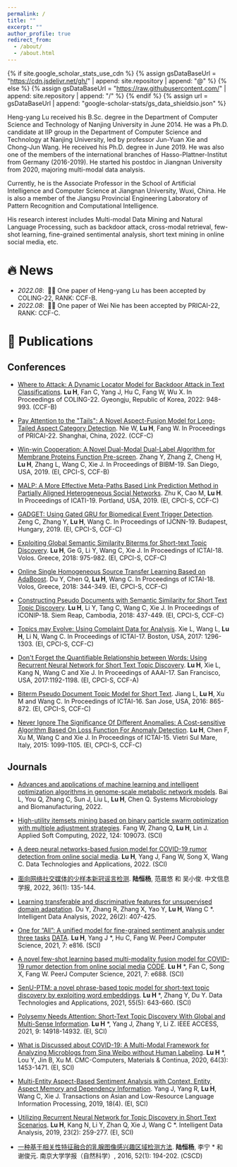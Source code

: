 ```yaml
---
permalink: /
title: ""
excerpt: ""
author_profile: true
redirect_from: 
  - /about/
  - /about.html
---
```


{% if site.google_scholar_stats_use_cdn %}
{% assign gsDataBaseUrl = "https://cdn.jsdelivr.net/gh/" | append: site.repository | append: "@" %}
{% else %}
{% assign gsDataBaseUrl = "https://raw.githubusercontent.com/" | append: site.repository | append: "/" %}
{% endif %}
{% assign url = gsDataBaseUrl | append: "google-scholar-stats/gs_data_shieldsio.json" %}

Heng-yang Lu received his B.Sc. degree in the Department of Computer Science and Technology of Nanjing University in June 2014. He was a Ph.D. candidate at IIP group in the Department of Computer Science and Technology at Nanjing University, led by professor Jun-Yuan Xie and Chong-Jun Wang. He received his Ph.D. degree in June 2019. He was also one of the members of the international branches of Hasso-Plattner-Institut from Germany (2016-2019). He started his postdoc in Jiangnan University from 2020, majoring multi-modal data analysis.

Currently, he is the Associate Professor in the School of Artificial Intelligence and Computer Science at Jiangnan University, Wuxi, China. He is also a member of the Jiangsu Provincial Engineering Laboratory of Pattern Recognition and Computational Intelligence.

His research interest includes Multi-modal Data Mining and Natural Language Processing, such as backdoor attack, cross-modal retrieval, few-shot learning, fine-grained sentimental analysis, short text mining in online social media, etc.

# 🔥 News
- *2022.08*: &nbsp;🎉🎉 One paper of Heng-yang Lu has been accepted by COLING-22, RANK: CCF-B. 
- *2022.08*: &nbsp;🎉🎉 One paper of Wei Nie has been accepted by PRICAI-22, RANK: CCF-C. 


# 📝 Publications 
## Conferences
- [Where to Attack: A Dynamic Locator Model for Backdoor Attack in Text Classifications](https://aclanthology.org/2022.coling-1.82/).
**Lu H**, Fan C, Yang J, Hu C, Fang W, Wu X.
In Proceedings of  COLING-22. Gyeongju, Republic of Korea, 2022: 948-993. (CCF-B)

- [Pay Attention to the "Tails": A Novel Aspect-Fusion Model for Long-Tailed Aspect Category Detection]().
Nie W, **Lu H**, Fang W.
In Proceedings of  PRICAI-22. Shanghai, China, 2022. (CCF-C)

- [Win-win Cooperation: A Novel Dual-Modal Dual-Label Algorithm for Membrane Proteins Function Pre-screen](https://ieeexplore.ieee.org/stamp/stamp.jsp?tp=&arnumber=8983059).
Zhang Y, Zhang Z, Cheng H, **Lu H**, Zhang L, Wang C, Xie J.
In Proceedings of  BIBM-19. San Diego, USA, 2019. (EI, CPCI-S, CCF-B)

- [MALP: A More Effective Meta-Paths Based Link Prediction Method in Partially Aligned Heterogeneous Social Networks](https://ieeexplore.ieee.org/stamp/stamp.jsp?tp=&arnumber=8995192).
Zhu K, Cao M, **Lu H**.
In Proceedings of ICATI-19. Portland, USA, 2019. (EI, CPCI-S, CCF-C)

- [GADGET: Using Gated GRU for Biomedical Event Trigger Detection](https://ieeexplore.ieee.org/stamp/stamp.jsp?tp=&arnumber=8852355).
Zeng C, Zhang Y, **Lu H**, Wang C.
In Proceedings of  IJCNN-19. Budapest, Hungary, 2019. (EI, CPCI-S, CCF-C)

- [Exploiting Global Semantic Similarity Biterms for Short-text Topic Discovery](https://ieeexplore.ieee.org/stamp/stamp.jsp?tp=&arnumber=8576149).
**Lu H**, Ge G, Li Y, Wang C, Xie J.
In Proceedings of  ICTAI-18. Volos. Greece, 2018: 975-982. (EI, CPCI-S, CCF-C)

- [Online Single Homogeneous Source Transfer Learning Based on AdaBoost](https://ieeexplore.ieee.org/stamp/stamp.jsp?tp=&arnumber=8576059).
Du Y, Chen Q, **Lu H**, Wang C.
In Proceedings of  ICTAI-18. Volos, Greece, 2018: 344-349. (EI, CPCI-S, CCF-C)

- [Constructing Pseudo Documents with Semantic Similarity for Short Text Topic Discovery](https://link.springer.com/content/pdf/10.1007/978-3-030-04221-9_39.pdf).
**Lu H**, Li Y, Tang C, Wang C, Xie J.
In Proceedings of ICONIP-18. Siem Reap, Cambodia, 2018: 437-449. (EI, CPCI-S, CCF-C)

- [Topics may Evolve: Using Complaint Data for Analysis](https://ieeexplore.ieee.org/stamp/stamp.jsp?tp=&arnumber=8372098).
Xie L, Wang L, **Lu H**, Li N, Wang C.
In Proceedings of ICTAI-17. Boston, USA, 2017: 1296-1303. (EI, CPCI-S, CCF-C)

- [Don't Forget the Quantifiable Relationship between Words: Using Recurrent Neural Network for Short Text Topic Discovery](https://aaai.org/ocs/index.php/AAAI/AAAI17/paper/view/14172/13900).
**Lu H**, Xie L, Kang N, Wang C and Xie J.
In Proceedings of AAAI-17. San Francisco, USA, 2017:1192-1198. (EI, CPCI-S, CCF-A)

- [Biterm Pseudo Document Topic Model for Short Text](https://ieeexplore.ieee.org/stamp/stamp.jsp?tp=&arnumber=7814694).
Jiang L, **Lu H**, Xu M and Wang C.
In Proceedings of ICTAI-16. San Jose, USA, 2016: 865-872. (EI, CPCI-S, CCF-C)

- [Never Ignore The Significance Of Different Anomalies: A Cost-sensitive Algorithm Based On Loss Function For Anomaly Detection](https://ieeexplore.ieee.org/stamp/stamp.jsp?tp=&arnumber=7372253).
**Lu H**, Chen F, Xu M, Wang C and Xie J.
In Proceedings of ICTAI-15. Vietri Sul Mare, Italy, 2015: 1099-1105. (EI, CPCI-S, CCF-C)

## Journals

- [Advances and applications of machine learning and intelligent optimization algorithms in genome-scale metabolic network models](https://link.springer.com/content/pdf/10.1007/s43393-022-00115-6.pdf).
Bai L, You Q, Zhang C, Sun J, Liu L, **Lu H**, Chen Q.
Systems Microbiology and Biomanufacturing, 2022.

- [High-utility itemsets mining based on binary particle swarm optimization with multiple adjustment strategies](https://www.sciencedirect.com/science/article/abs/pii/S1568494622003684).
Fang W, Zhang Q, **Lu H**, Lin J.
Applied Soft Computing, 2022, 124: 109073. (SCI)

- [A deep neural networks-based fusion model for COVID-19 rumor detection from online social media](https://www.emerald.com/insight/content/doi/10.1108/DTA-06-2021-0160/full/html).
**Lu H**, Yang J, Fang W, Song X, Wang C.
Data Technologies and Applications, 2022. (SCI)

- [面向网络社交媒体的少样本新冠谣言检测](http://jcip.cipsc.org.cn/CN/abstract/abstract3255.shtml).
**陆恒杨**, 范晨悠 和 吴小俊.
中文信息学报, 2022, 36(1): 135-144.

- [Learning transferable and discriminative features for unsupervised domain adaptation](https://content.iospress.com/articles/intelligent-data-analysis/ida215813).
Du Y, Zhang R, Zhang X, Yao Y, **Lu H**, Wang C *.
Intelligent Data Analysis, 2022, 26(2): 407-425.

- [One for “All”: A unified model for fine-grained sentiment analysis under three tasks](https://peerj.com/articles/cs-816/) [DATA](https://github.com/jncsnlp/MEABSA).
**Lu H**, Yang J *, Hu C, Fang W.
PeerJ Computer Science, 2021, 7: e816. (SCI)

- [A novel few-shot learning based multi-modality fusion model for COVID-19 rumor detection from online social media](https://peerj.com/articles/cs-688/) [CODE](https://github.com/jncsnlp/FSL-Multimodal-Rumor-Detection).
**Lu H** *, Fan C, Song X, Fang W.
PeerJ Computer Science, 2021, 7: e688. (SCI)

- [SenU-PTM: a novel phrase-based topic model for short-text topic discovery by exploiting word embeddings](https://www.emerald.com/insight/content/doi/10.1108/DTA-02-2021-0039/full/html).
**Lu H** *, Zhang Y, Du Y.
Data Technologies and Applications, 2021, 55(5): 643-660. (SCI)

- [Polysemy Needs Attention: Short-Text Topic Discovery With Global and Multi-Sense Information](https://ieeexplore.ieee.org/stamp/stamp.jsp?tp=&arnumber=9328428).
**Lu H** *, Yang J, Zhang Y, Li Z.
IEEE ACCESS, 2021, 9: 14918-14932. (EI, SCI)

- [What is Discussed about COVID-19: A Multi-Modal Framework for Analyzing Microblogs from Sina Weibo without Human Labeling](http://www.techscience.com/cmc/v64n3/39439).
**Lu H** *, Lou Y, Jin B, Xu M.
CMC-Computers, Materials & Continua, 2020, 64(3): 1453-1471. (EI, SCI)

- [Multi-Entity Aspect-Based Sentiment Analysis with Context, Entity, Aspect Memory and Dependency Information](http://delivery.acm.org/10.1145/3330000/3321125/a47-yang.pdf?ip=202.119.43.169&id=3321125&acc=ACTIVE%20SERVICE&key=BF85BBA5741FDC6E.180A41DAF8736F97.4D4702B0C3E38B35.4D4702B0C3E38B35&__acm__=1558587505_d17bf4245aab407c265d114347e5187b).
Yang J, Yang R, **Lu H**, Wang C, Xie J.
Transactions on Asian and Low-Resource Language Information Processing, 2019, 18(4). (EI, SCI)

- [Utilizing Recurrent Neural Network for Topic Discovery in Short Text Scenarios](https://content.iospress.com/download/intelligent-data-analysis/ida183842?id=intelligent-data-analysis/ida183842).
**Lu H**, Kang N, Li Y, Zhan Q, Xie J, Wang C *.
Intelligent Data Analysis, 2019, 23(2): 259-277. (EI, SCI)

- [一种基于相关性特征融合的乳腺图像感兴趣区域检测方法](https://kns.cnki.net/KCMS/detail/detail.aspx?dbcode=CJFQ&dbname=CJFDLAST2016&filename=NJDZ201601022&uid=WEEvREdxOWJmbC9oM1NjYkZCbDdrdXdUVU15NmEzQUxJOGhUaE5uNkZHZDk=$R1yZ0H6jyaa0en3RxVUd8df-oHi7XMMDo7mtKT6mSmEvTuk11l2gFA!!&v=MTY3NzRxVHJXTTFGckNVUkxPZlp1WnBGeXprVUwzTkt5ZlBkTEc0SDlmTXJvOUhab1I4ZVgxTHV4WVM3RGgxVDM=).
**陆恒杨**, 李宁 * 和 谢俊元.
南京大学学报（自然科学）, 2016, 52(1): 194-202. (CSCD)

<div style='display: none'>
<div class='paper-box'><div class='paper-box-image'><div><div class="badge">CVPR 2016</div><img src='images/500x300.png' alt="sym" width="100%"></div></div>
<div class='paper-box-text' markdown="1">

[Deep Residual Learning for Image Recognition](https://openaccess.thecvf.com/content_cvpr_2016/papers/He_Deep_Residual_Learning_CVPR_2016_paper.pdf)

**Kaiming He**, Xiangyu Zhang, Shaoqing Ren, Jian Sun

[**Project**](https://scholar.google.com/citations?view_op=view_citation&hl=zh-CN&user=DhtAFkwAAAAJ&citation_for_view=DhtAFkwAAAAJ:ALROH1vI_8AC) <strong><span class='show_paper_citations' data='DhtAFkwAAAAJ:ALROH1vI_8AC'></span></strong>
- Lorem ipsum dolor sit amet, consectetur adipiscing elit. Vivamus ornare aliquet ipsum, ac tempus justo dapibus sit amet. 
</div>
</div>



# 🎖 Honors and Awards
- *2021.10* Lorem ipsum dolor sit amet, consectetur adipiscing elit. Vivamus ornare aliquet ipsum, ac tempus justo dapibus sit amet. 
- *2021.09* Lorem ipsum dolor sit amet, consectetur adipiscing elit. Vivamus ornare aliquet ipsum, ac tempus justo dapibus sit amet. 

# 📖 Educations
- *2019.06 - 2022.04 (now)*, Lorem ipsum dolor sit amet, consectetur adipiscing elit. Vivamus ornare aliquet ipsum, ac tempus justo dapibus sit amet. 
- *2015.09 - 2019.06*, Lorem ipsum dolor sit amet, consectetur adipiscing elit. Vivamus ornare aliquet ipsum, ac tempus justo dapibus sit amet. 

# 💬 Invited Talks
- *2021.06*, Lorem ipsum dolor sit amet, consectetur adipiscing elit. Vivamus ornare aliquet ipsum, ac tempus justo dapibus sit amet. 
- *2021.03*, Lorem ipsum dolor sit amet, consectetur adipiscing elit. Vivamus ornare aliquet ipsum, ac tempus justo dapibus sit amet.  \| [\[video\]]%(https://github.com/)

# 💻 Internships
- *2019.05 - 2020.02*, [Lorem](https://github.com/), China.
  
</div>
